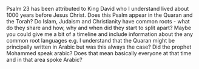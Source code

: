 Psalm 23 has been attributed to King David who I understand lived about 1000 years before Jesus Christ.
Does this Psalm appear in the Quaran and the Torah? Do Islam, Judaism and Christianity have common roots - what do they share and how, why and when did they start to split apart? Maybe you could give me a bit of a timeline and include information about the any common root languages e.g. I understand that the Quaran might be principally written in Arabic but was this always the case? Did the prophet Mohammed speak arabic? Does that mean basically everyone at that time and in that area spoke Arabic?